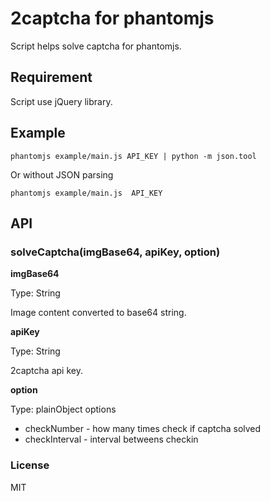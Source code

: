 # 2captcha for phantomjs

Script helps solve captcha for phantomjs.

## Requirement

Script use jQuery library.

## Example

```
phantomjs example/main.js API_KEY | python -m json.tool
```

Or without JSON parsing

```
phantomjs example/main.js  API_KEY
```


## API

### solveCaptcha(imgBase64, apiKey, option) 

**imgBase64**

Type: String

Image content converted to base64 string.

**apiKey**

Type: String

2captcha api key.


**option**

Type: plainObject
options

 - checkNumber - how many times check if captcha solved
 - checkInterval - interval betweens checkin


### License

MIT 

